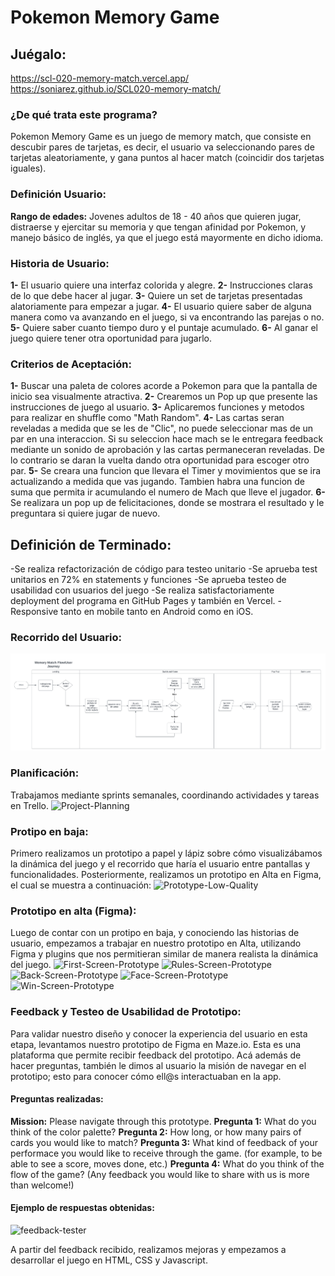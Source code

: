 # Pokemon Memory Game 

## Juégalo:
https://scl-020-memory-match.vercel.app/
https://soniarez.github.io/SCL020-memory-match/ 

### ¿De qué trata este programa?
Pokemon Memory Game es un juego de memory match, que consiste en descubir pares de tarjetas, es decir, el usuario va seleccionando pares de tarjetas aleatoriamente, y gana puntos al hacer match (coincidir dos tarjetas iguales).

### Definición Usuario:
<b>Rango de edades:</b> Jovenes adultos de 18 - 40 años que quieren jugar, distraerse y ejercitar su memoria y que tengan afinidad por Pokemon, y manejo básico de inglés, ya que el juego está mayormente en dicho idioma. 

### Historia de Usuario:
<b>1-</b> El usuario quiere una interfaz colorida y alegre.
<b>2-</b> Instrucciones claras de lo que debe hacer al jugar.
<b>3-</b> Quiere un set de tarjetas presentadas alatoriamente para empezar a jugar.
<b>4-</b> El usuario quiere saber de alguna manera como va avanzando en el juego, si va encontrando las parejas o no.
<b>5-</b> Quiere saber cuanto tiempo duro y el puntaje acumulado.
<b>6-</b> Al ganar el juego quiere tener otra oportunidad para jugarlo.

### Criterios de Aceptación:
<b>1-</b> Buscar una paleta de colores acorde a Pokemon para que la pantalla de inicio sea visualmente atractiva.
<b>2-</b> Crearemos un Pop up que presente las instrucciones de juego al usuario.
<b>3-</b> Aplicaremos funciones y metodos para realizar en shuffle como "Math Random".
<b>4-</b> Las cartas seran reveladas a medida que se les de "Clic", no puede seleccionar mas de un par en una interaccion. Si su seleccion hace mach se le entregara feedback mediante un sonido de aprobación y las cartas permaneceran reveladas. De lo contrario se daran la vuelta dando otra oportunidad para escoger otro par.
<b>5-</b> Se creara una funcion que llevara el Timer y movimientos que se ira actualizando a medida que vas jugando. Tambien habra una funcion de suma que permita ir acumulando el numero de Mach que lleve el jugador.
<b>6-</b> Se realizara un pop up de felicitaciones, donde se mostrara el resultado y le preguntara si quiere jugar de nuevo.

## Definición de Terminado:
-Se realiza refactorización de código para testeo unitario 
-Se aprueba test unitarios en 72% en statements y funciones
-Se aprueba testeo de usabilidad con usuarios del juego
-Se realiza satisfactoriamente deployment del programa en GitHub Pages y también en Vercel.
-Responsive tanto en mobile tanto en Android como en iOS.

### Recorrido del Usuario:
![User-Journey](src/img/user-journey.png)

### Planificación:
Trabajamos mediante sprints semanales, coordinando actividades y tareas en Trello. 
![Project-Planning](src/img/planning-trello.png)

### Protipo en baja:
Primero realizamos un prototipo a papel y lápiz sobre cómo visualizábamos la dinámica del juego y el recorrido que haría el usuario entre pantallas y funcionalidades. Posteriormente, realizamos un prototipo en Alta en Figma, el cual se muestra a continuación:
![Prototype-Low-Quality](src/img/prototipo-baja.jpeg)


### Prototipo en alta (Figma):
Luego de contar con un protipo en baja, y conociendo las historias de usuario, empezamos a trabajar en nuestro prototipo en Alta, utilizando Figma y plugins que nos permitieran similar de manera realista la dinámica del juego. 
![First-Screen-Prototype](src/img/prototipo-alta-1.png)
![Rules-Screen-Prototype](src/img/prototipo-alta-2.png)
![Back-Screen-Prototype](src/img/prototipo-alta-3.png)
![Face-Screen-Prototype](src/img/prototipo-alta-4.png)
![Win-Screen-Prototype](src/img/prototipo-alta-5.png)

### Feedback y Testeo de Usabilidad de Prototipo:
Para validar nuestro diseño y conocer la experiencia del usuario en esta etapa, levantamos nuestro prototipo de Figma en Maze.io. Esta es una plataforma que permite recibir feedback del prototipo. Acá además de hacer preguntas, también le dimos al usuario la misión de navegar en el prototipo; esto para conocer cómo ell@s interactuaban en la app.

#### Preguntas realizadas:
<b>Mission:</b> Please navigate through this prototype.
<b>Pregunta 1:</b> What do you think of the color palette?
<b>Pregunta 2:</b> How long, or how many pairs of cards you would like to match?
<b>Pregunta 3:</b> What kind of feedback of your performace you would like to receive through the game. (for example, to be able to see a score, moves done, etc.)
<b>Pregunta 4:</b> What do you think of the flow of the game? (Any feedback you would like to share with us is more than welcome!)

#### Ejemplo de respuestas obtenidas:
![feedback-tester](src/img/maze-results.png)

A partir del feedback recibido, realizamos mejoras y empezamos a desarrollar el juego en HTML, CSS y Javascript. 
